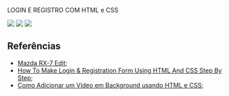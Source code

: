 LOGIN E REGISTRO COM HTML e CSS

<a href="https://imgur.com/jIIYoSZ"><img src="https://i.imgur.com/jIIYoSZ.png"/></a>
<a href="https://imgur.com/O0eHv9W"><img src="https://i.imgur.com/O0eHv9W.png"/></a>
<a href="https://imgur.com/ON3vzaS"><img src="https://i.imgur.com/ON3vzaS.png"/></a>


## Referências
- [Mazda RX-7 Edit](https://www.youtube.com/watch?v=3vlD_t0Ypdo);
- [How To Make Login & Registration Form Using HTML And CSS Step By Step](https://www.youtube.com/watch?v=L5WWrGMsnpw&list=LL&index=3);
- [Como Adicionar um Video em Background usando HTML e CSS](https://www.youtube.com/watch?v=X28vjG9AxRw&list=LL&index=9);
